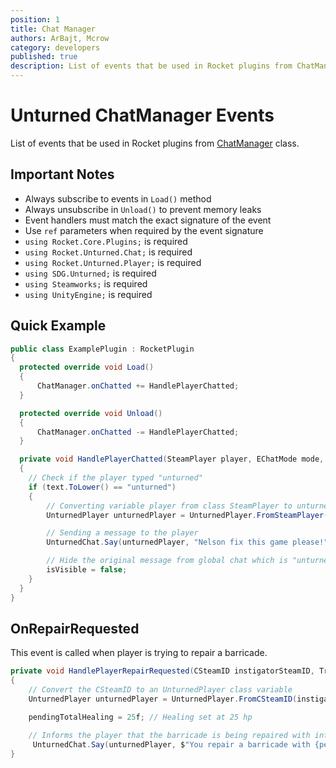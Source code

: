 ```yaml
---
position: 1
title: Chat Manager
authors: ArBajt, Mcrow
category: developers
published: true
description: List of events that be used in Rocket plugins from ChatManager class.
---
```

# Unturned ChatManager Events
List of events that be used in Rocket plugins from [ChatManager]() class.
## Important Notes
- Always subscribe to events in `Load()` method
- Always unsubscribe in `Unload()` to prevent memory leaks
- Event handlers must match the exact signature of the event
- Use `ref` parameters when required by the event signature
- `using Rocket.Core.Plugins;` is required
- `using Rocket.Unturned.Chat;` is required
- `using Rocket.Unturned.Player;` is required
- `using SDG.Unturned;` is required
- `using Steamworks;` is required
- `using UnityEngine;` is required

## Quick Example
```csharp
public class ExamplePlugin : RocketPlugin
{
  protected override void Load()
  {
      ChatManager.onChatted += HandlePlayerChatted;
  }

  protected override void Unload()
  {
      ChatManager.onChatted -= HandlePlayerChatted;
  }

  private void HandlePlayerChatted(SteamPlayer player, EChatMode mode, ref Color chatted, ref bool isRich, string text, ref bool isVisible)
  {
    // Check if the player typed "unturned"
    if (text.ToLower() == "unturned")
    {
        // Converting variable player from class SteamPlayer to unturnedPlayer from clas UnturnedPlayer
        UnturnedPlayer unturnedPlayer = UnturnedPlayer.FromSteamPlayer(player);

        // Sending a message to the player
        UnturnedChat.Say(unturnedPlayer, "Nelson fix this game please!", Color.green);

        // Hide the original message from global chat which is "unturned"
        isVisible = false;
    }  
  }
}
```

## OnRepairRequested
This event is called when player is trying to repair a barricade.
```csharp
private void HandlePlayerRepairRequested(CSteamID instigatorSteamID, Transform barricadeTransform, ref float pendingTotalHealing, ref bool shouldAllow)
{
    // Convert the CSteamID to an UnturnedPlayer class variable
    UnturnedPlayer unturnedPlayer = UnturnedPlayer.FromCSteamID(instigatorSteamID);

    pendingTotalHealing = 25f; // Healing set at 25 hp

    // Informs the player that the barricade is being repaired with information on how much hp it is being repaired for 
     UnturnedChat.Say(unturnedPlayer, $"You repair a barricade with {pendingTotalHealing} hp", Color.green);
}
```
